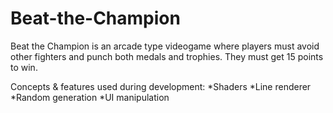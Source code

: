 # Beat-the-Champion

Beat the Champion is an arcade type videogame where players must avoid other fighters and punch both medals and trophies. They must get 15 points to win.

Concepts & features used during development:
*Shaders
*Line renderer
*Random generation
*UI manipulation
